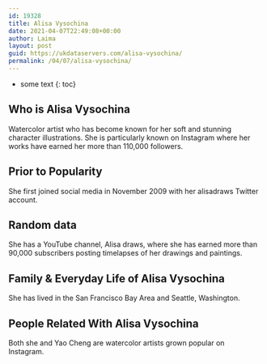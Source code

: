 ```yaml
---
id: 19328
title: Alisa Vysochina
date: 2021-04-07T22:49:08+00:00
author: Laima
layout: post
guid: https://ukdataservers.com/alisa-vysochina/
permalink: /04/07/alisa-vysochina/
---
```


* some text
{: toc}


## Who is Alisa Vysochina
                  
                  
                  
Watercolor artist who has become known for her soft and stunning character illustrations. She is particularly known on Instagram where her works have earned her more than 110,000 followers. 
                  
              
            
              
            
                
                
                
## Prior to Popularity
                  
                  
                  
She first joined social media in November 2009 with her alisadraws Twitter account. 
                  
              
            
              
            
                
                
                
## Random data
                  
                  
                  
She has a YouTube channel, Alisa draws, where she has earned more than 90,000 subscribers posting timelapses of her drawings and paintings. 
                  
              
            
              
            
                
                
                
## Family & Everyday Life of Alisa Vysochina
                  
                  
                  
She has lived in the San Francisco Bay Area and Seattle, Washington. 
                  
              
            
              
            
                
                
                
## People Related With Alisa Vysochina
                  
                  
                  
Both she and Yao Cheng are watercolor artists grown popular on Instagram. 
                  
              
            
              
            
                
              
            
              
              
            
            
              
            
          
          
          